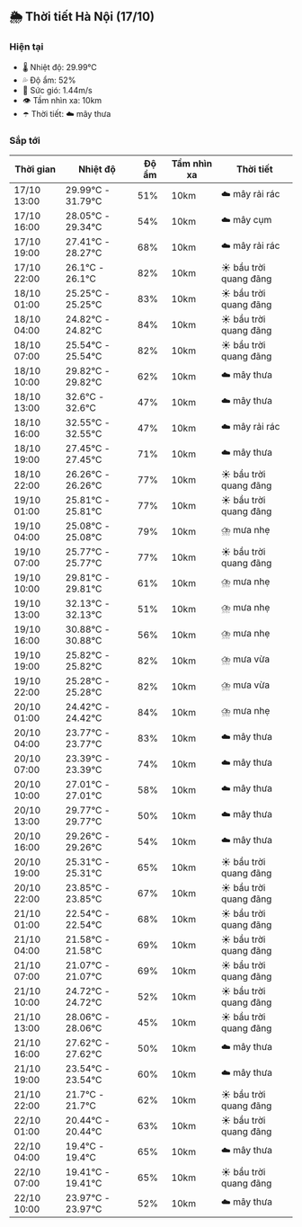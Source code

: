 ## 🌦️ Thời tiết Hà Nội (17/10)

### Hiện tại

- 🌡️ Nhiệt độ: 29.99℃
- 💦 Độ ẩm: 52%
- 💨 Sức gió: 1.44m/s
- 👁️ Tầm nhìn xa: 10km
- ☂️ Thời tiết: ☁️ mây thưa

### Sắp tới

| Thời gian | Nhiệt độ | Độ ẩm | Tầm nhìn xa | Thời tiết |
| --- | --- | --- | --- | --- |
| 17/10 13:00 | 29.99℃ - 31.79℃ | 51% | 10km | ☁️ mây rải rác |
| 17/10 16:00 | 28.05℃ - 29.34℃ | 54% | 10km | ☁️ mây cụm |
| 17/10 19:00 | 27.41℃ - 28.27℃ | 68% | 10km | ☁️ mây rải rác |
| 17/10 22:00 | 26.1℃ - 26.1℃ | 82% | 10km | ☀️ bầu trời quang đãng |
| 18/10 01:00 | 25.25℃ - 25.25℃ | 83% | 10km | ☀️ bầu trời quang đãng |
| 18/10 04:00 | 24.82℃ - 24.82℃ | 84% | 10km | ☀️ bầu trời quang đãng |
| 18/10 07:00 | 25.54℃ - 25.54℃ | 82% | 10km | ☀️ bầu trời quang đãng |
| 18/10 10:00 | 29.82℃ - 29.82℃ | 62% | 10km | ☁️ mây thưa |
| 18/10 13:00 | 32.6℃ - 32.6℃ | 47% | 10km | ☁️ mây thưa |
| 18/10 16:00 | 32.55℃ - 32.55℃ | 47% | 10km | ☁️ mây rải rác |
| 18/10 19:00 | 27.45℃ - 27.45℃ | 71% | 10km | ☁️ mây thưa |
| 18/10 22:00 | 26.26℃ - 26.26℃ | 77% | 10km | ☀️ bầu trời quang đãng |
| 19/10 01:00 | 25.81℃ - 25.81℃ | 77% | 10km | ☀️ bầu trời quang đãng |
| 19/10 04:00 | 25.08℃ - 25.08℃ | 79% | 10km | ⛈️ mưa nhẹ |
| 19/10 07:00 | 25.77℃ - 25.77℃ | 77% | 10km | ☀️ bầu trời quang đãng |
| 19/10 10:00 | 29.81℃ - 29.81℃ | 61% | 10km | ⛈️ mưa nhẹ |
| 19/10 13:00 | 32.13℃ - 32.13℃ | 51% | 10km | ⛈️ mưa nhẹ |
| 19/10 16:00 | 30.88℃ - 30.88℃ | 56% | 10km | ⛈️ mưa nhẹ |
| 19/10 19:00 | 25.82℃ - 25.82℃ | 82% | 10km | ⛈️ mưa vừa |
| 19/10 22:00 | 25.28℃ - 25.28℃ | 82% | 10km | ⛈️ mưa vừa |
| 20/10 01:00 | 24.42℃ - 24.42℃ | 84% | 10km | ⛈️ mưa nhẹ |
| 20/10 04:00 | 23.77℃ - 23.77℃ | 83% | 10km | ☁️ mây thưa |
| 20/10 07:00 | 23.39℃ - 23.39℃ | 74% | 10km | ☁️ mây thưa |
| 20/10 10:00 | 27.01℃ - 27.01℃ | 58% | 10km | ☁️ mây thưa |
| 20/10 13:00 | 29.77℃ - 29.77℃ | 50% | 10km | ☁️ mây thưa |
| 20/10 16:00 | 29.26℃ - 29.26℃ | 54% | 10km | ☁️ mây thưa |
| 20/10 19:00 | 25.31℃ - 25.31℃ | 65% | 10km | ☀️ bầu trời quang đãng |
| 20/10 22:00 | 23.85℃ - 23.85℃ | 67% | 10km | ☀️ bầu trời quang đãng |
| 21/10 01:00 | 22.54℃ - 22.54℃ | 68% | 10km | ☀️ bầu trời quang đãng |
| 21/10 04:00 | 21.58℃ - 21.58℃ | 69% | 10km | ☀️ bầu trời quang đãng |
| 21/10 07:00 | 21.07℃ - 21.07℃ | 69% | 10km | ☀️ bầu trời quang đãng |
| 21/10 10:00 | 24.72℃ - 24.72℃ | 52% | 10km | ☀️ bầu trời quang đãng |
| 21/10 13:00 | 28.06℃ - 28.06℃ | 45% | 10km | ☀️ bầu trời quang đãng |
| 21/10 16:00 | 27.62℃ - 27.62℃ | 50% | 10km | ☁️ mây thưa |
| 21/10 19:00 | 23.54℃ - 23.54℃ | 60% | 10km | ☁️ mây thưa |
| 21/10 22:00 | 21.7℃ - 21.7℃ | 62% | 10km | ☀️ bầu trời quang đãng |
| 22/10 01:00 | 20.44℃ - 20.44℃ | 63% | 10km | ☀️ bầu trời quang đãng |
| 22/10 04:00 | 19.4℃ - 19.4℃ | 65% | 10km | ☁️ mây thưa |
| 22/10 07:00 | 19.41℃ - 19.41℃ | 65% | 10km | ☀️ bầu trời quang đãng |
| 22/10 10:00 | 23.97℃ - 23.97℃ | 52% | 10km | ☁️ mây thưa |
